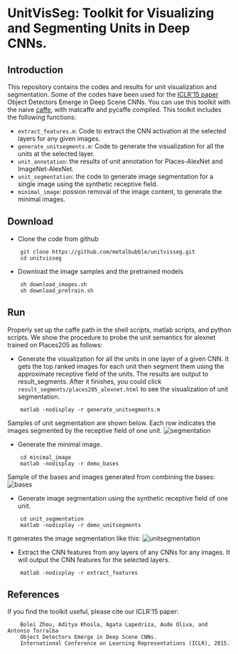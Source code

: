 # UnitVisSeg: Toolkit for Visualizing and Segmenting Units in Deep CNNs.

## Introduction
This repository contains the codes and results for unit visualization and segmentation. Some of the codes have been used for the [ICLR'15 paper](https://arxiv.org/pdf/1412.6856.pdf) Object Detectors Emerge in Deep Scene CNNs. You can use this toolkit with the naive [caffe](https://github.com/BVLC/caffe), with matcaffe and pycaffe compiled. This toolkit includes the following functions:

* ```extract_features.m```: Code to extract the CNN activation at the selected layers for any given images.
* ```generate_unitsegments.m```: Code to generate the visualization for all the units at the selected layer.
* ```unit_annotation```: the results of unit annotation for Places-AlexNet and ImageNet-AlexNet.
* ```unit_segmentation```: the code to generate image segmentation for a single image using the synthetic receptive field.
* ```minimal_image```: possion removal of the image content, to generate the minimal images.


## Download
* Clone the code from github
```
    git clone https://github.com/metalbubble/unitvisseg.git
    cd unitvisseg
```
* Download the image samples and the pretrained models
```
    sh download_images.sh
    sh download_pretrain.sh
``` 

## Run
Properly set up the caffe path in the shell scripts, matlab scripts, and python scripts. We show the procedure to probe the unit semantics for alexnet trained on Places205 as follows:

* Generate the visualization for all the units in one layer of a given CNN. It gets the top ranked images for each unit then segment them using the approximate receptive field of the units. The results are output to result_segments. After it finishes, you could click ```result_segments/places205_alexnet.html``` to see the visualization of unit segmentation.
```
    matlab -nodisplay -r generate_unitsegments.m
```
Samples of unit segmentation are shown below. Each row indicates the images segmented by the receptive field of one unit.
![segmentation](http://places.csail.mit.edu/unit_annotation/images/unitsegmentation_new.png)

* Generate the minimal image. 
```
    cd minimal_image
    matlab -nodisplay -r demo_bases
```
Sample of the bases and images generated from combining the bases:
![bases](http://places.csail.mit.edu/unit_annotation/images/minimal_image.png)

* Generate image segmentation using the synthetic receptive field of one unit.
```
    cd unit_segmentation
    matlab -nodisplay -r demo_unitsegments
```
It generates the image segmentation like this:
![unitsegmentation](http://places.csail.mit.edu/unit_annotation/images/sample_segment.png)

* Extract the CNN features from any layers of any CNNs for any images. It will output the CNN features for the selected layers.
```
    matlab -nodisplay -r extract_features
```
## References
If you find the toolkit useful, please cite our ICLR'15 paper:
```
    Bolei Zhou, Aditya Khosla, Agata Lapedriza, Aude Oliva, and Antonio Torralba
    Object Detectors Emerge in Deep Scene CNNs.
    International Conference on Learning Representations (ICLR), 2015.
```

